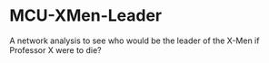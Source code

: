 # MCU-XMen-Leader
A network analysis to see who would be the leader of the X-Men if Professor X were to die?
